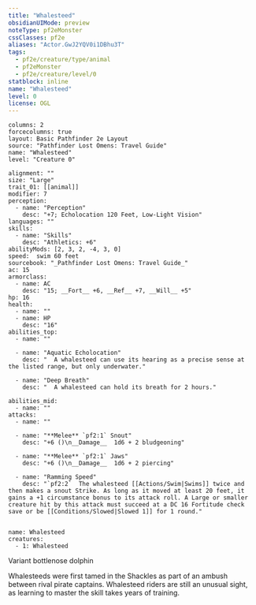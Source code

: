 ```yaml
---
title: "Whalesteed"
obsidianUIMode: preview
noteType: pf2eMonster
cssClasses: pf2e
aliases: "Actor.GwJ2YQV0i1DBhu3T" 
tags:
  - pf2e/creature/type/animal
  - pf2eMonster
  - pf2e/creature/level/0
statblock: inline
name: "Whalesteed"
level: 0
license: OGL
---
```


```statblock
columns: 2
forcecolumns: true
layout: Basic Pathfinder 2e Layout
source: "Pathfinder Lost Omens: Travel Guide"
name: "Whalesteed"
level: "Creature 0"

alignment: ""
size: "Large"
trait_01: [[animal]]
modifier: 7
perception:
  - name: "Perception"
    desc: "+7; Echolocation 120 Feet, Low-Light Vision"
languages: ""
skills:
  - name: "Skills"
    desc: "Athletics: +6"
abilityMods: [2, 3, 2, -4, 3, 0]
speed:  swim 60 feet
sourcebook: "_Pathfinder Lost Omens: Travel Guide_"
ac: 15
armorclass:
  - name: AC
    desc: "15; __Fort__ +6, __Ref__ +7, __Will__ +5"
hp: 16
health:
  - name: ""
  - name: HP
    desc: "16"
abilities_top:
  - name: ""

  - name: "Aquatic Echolocation"
    desc: "  A whalesteed can use its hearing as a precise sense at the listed range, but only underwater."

  - name: "Deep Breath"
    desc: "  A whalesteed can hold its breath for 2 hours."

abilities_mid:
  - name: ""
attacks:
  - name: ""

  - name: "**Melee** `pf2:1` Snout"
    desc: "+6 ()\n__Damage__  1d6 + 2 bludgeoning"

  - name: "**Melee** `pf2:1` Jaws"
    desc: "+6 ()\n__Damage__  1d6 + 2 piercing"

  - name: "Ramming Speed"
    desc: "`pf2:2`  The whalesteed [[Actions/Swim|Swims]] twice and then makes a snout Strike. As long as it moved at least 20 feet, it gains a +1 circumstance bonus to its attack roll. A Large or smaller creature hit by this attack must succeed at a DC 16 Fortitude check save or be [[Conditions/Slowed|Slowed 1]] for 1 round."
 
```

```encounter-table
name: Whalesteed
creatures:
  - 1: Whalesteed
```


Variant bottlenose dolphin

Whalesteeds were first tamed in the Shackles as part of an ambush between rival pirate captains. Whalesteed riders are still an unusual sight, as learning to master the skill takes years of training.
